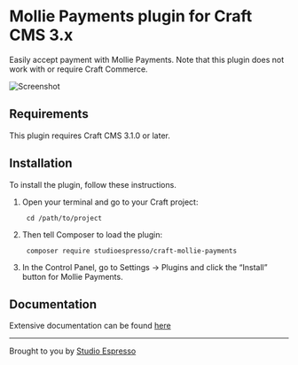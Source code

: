 # Mollie Payments plugin for Craft CMS 3.x

Easily accept payment with Mollie Payments. Note that this plugin does not work with or require Craft Commerce.

![Screenshot](https://www.studioespresso.co/resources/mollie/banner.png)
## Requirements

This plugin requires Craft CMS 3.1.0 or later.

## Installation

To install the plugin, follow these instructions.

1. Open your terminal and go to your Craft project:

        cd /path/to/project

2. Then tell Composer to load the plugin:

        composer require studioespresso/craft-mollie-payments

3. In the Control Panel, go to Settings → Plugins and click the “Install” button for Mollie Payments.


## Documentation

Extensive documentation can be found [here](https://studioespresso.github.io/craft-mollie-payments/)

---
Brought to you by [Studio Espresso](https://studioespresso.co)
